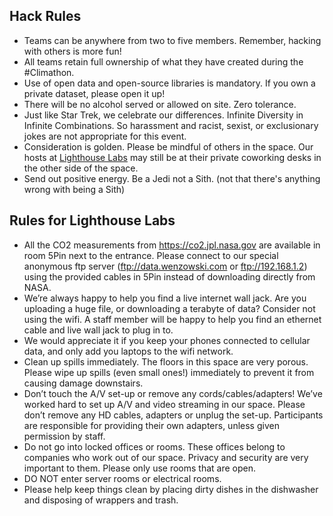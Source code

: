 ## Hack Rules
- Teams can be anywhere from two to five members. Remember, hacking with others is more fun!
- All teams retain full ownership of what they have created during the #Climathon.
- Use of open data and open-source libraries is mandatory. If you own a private dataset, please open it up!
- There will be no alcohol served or allowed on site. Zero tolerance.
- Just like Star Trek, we celebrate our differences. Infinite Diversity in Infinite Combinations. So harassment and racist, sexist, or exclusionary jokes are not appropriate for this event.
- Consideration is golden. Please be mindful of others in the space. Our hosts at [Lighthouse Labs] may still be at their private coworking desks in the other side of the space. 
- Send out positive energy. Be a Jedi not a Sith. (not that there's anything wrong with being a Sith)

## Rules for Lighthouse Labs
- All the CO2 measurements from https://co2.jpl.nasa.gov are available in room 5Pin next to the entrance. Please connect to our special anonymous ftp server (ftp://data.wenzowski.com or ftp://192.168.1.2) using the provided cables in 5Pin instead of downloading directly from NASA.
- We’re always happy to help you find a live internet wall jack. Are you uploading a huge file, or downloading a terabyte of data? Consider not using the wifi. A staff member will be happy to help you find an ethernet cable and live wall jack to plug in to.
- We would appreciate it if you keep your phones connected to cellular data, and only add you laptops to the wifi network.
- Clean up spills immediately. The floors in this space are very porous. Please wipe up spills (even small ones!) immediately to prevent it from causing damage downstairs. 
- Don’t touch the A/V set-up or remove any cords/cables/adapters! We’ve worked hard to set up A/V and video streaming in our space. Please don’t remove any HD cables, adapters or unplug the set-up. Participants are responsible for providing their own adapters, unless given permission by staff.
- Do not go into locked offices or rooms. These offices belong to companies who work out of our space. Privacy and security are very important to them. Please only use rooms that are open. 
- DO NOT enter server rooms or electrical rooms. 
- Please help keep things clean by placing dirty dishes in the dishwasher and disposing of wrappers and trash. 

[Lighthouse Labs]: http://lighthouselabs.ca/
